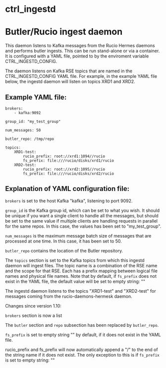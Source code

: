 # ctrl_ingestd
# Butler/Rucio ingest daemon

This daemon listens to Kafka messages from the Rucio Hermes daemons and performs butler ingests.
This can be run stand-alone or via a container.  It is configured with a YAML file, pointed to by
the enviroment variable CTRL_INGESTD_CONFIG.

The daemon listens on Kafka RSE topics that are named in the
CTRL_INGESTD_CONFIG YAML file.  For example, in the example YAML file below, the
ingestd daemon will listen on topics XRD1 and XRD2.

## Example YAML file:
```
brokers: 
    - kafka:9092

group_id: "my_test_group"

num_messages: 50

butler_repo: /tmp/repo

topics:
    XRD1-test:
        rucio_prefix: root://xrd1:1094//rucio
        fs_prefix: file:///rucio/disks/xrd1/rucio
    XRD2-test:
        rucio_prefix: root://xrd2:1095//rucio
        fs_prefix: file:///rucio/disks/xrd2/rucio
```

## Explanation of YAML configuration file:


`brokers` is set to the host Kafka "kafka", listening to port 9092.

`group_id` is the Kafka group id, which can be set to what you wish. It should be unique if you want a single client to handle all the messages, but should be set to the same value if multiple clients are handling requests in parallel for the same repos.  In this case, the values has been set to "my_test_group".

`num_messages` is the maximum message batch size of messages that are processed at one time.  In this case, it has been set to 50.

`butler_repo` contains the location of the Butler repository.

The `topics` section is set to the Kafka topics from which this ingestd daemon will ingest files.  The topic
name is a combination of the RSE name and the scope for that RSE.  Each has a prefix mapping between logical file names and physical file names.
Note that by default, if `fs_prefix` does not exist in the YAML file, the default value will be set to empty string: ""

The ingestd daemon listens to the topics "XRD1-test" and "XRD2-test" for messages coming from the rucio-daemons-hermesk daemon.

Changes since version 1.10:

`brokers` section is now a list

The `butler` section and `repo` subsection has been replaced by `butler_repo`.

`fs_prefix` is set to empty string "" by default, if it does not exist in the YAML file.

rucio_prefix and fs_prefix will now automatically append a "/" to the end of the string name if it does not exist.
The only exception to this is if `fs_prefix` is set to empty string: ""
